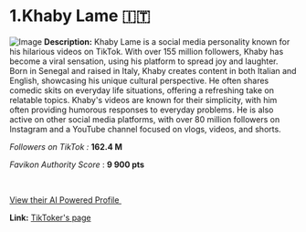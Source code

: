 # 1.Khaby Lame 🇮🇹

![Image](https://cdn.prod.website-files.com/5fdb2fcbe8cb905cd95d758f/676b1d00674000644f7eae87_676b063c86e091d746ef00b2_Khaby%2520Lame%2520(1).png)
**Description:** Khaby Lame is a social media personality known for his hilarious videos on TikTok. With over 155 million followers, Khaby has become a viral sensation, using his platform to spread joy and laughter. Born in Senegal and raised in Italy, Khaby creates content in both Italian and English, showcasing his unique cultural perspective. He often shares comedic skits on everyday life situations, offering a refreshing take on relatable topics. Khaby's videos are known for their simplicity, with him often providing humorous responses to everyday problems. He is also active on other social media platforms, with over 80 million followers on Instagram and a YouTube channel focused on vlogs, videos, and shorts.

‍*Followers on TikTok :* **162.4 M**

*Favikon Authority Score* : **9 900 pts**

‍

[View their AI Powered Profile	](https://app.favikon.com/profile/6618198cdb9c773a0c9e59af/content/)‍

**Link:** [TikToker&#39;s page](https://www.tiktok.com/@khaby.lame)
